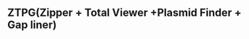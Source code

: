 ZTPG(Zipper + Total Viewer +Plasmid Finder + Gap liner)
-------------------------------------------------------

